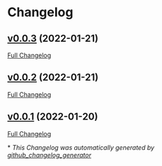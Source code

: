 # Changelog

## [v0.0.3](https://github.com/brsynth/rpFbaAnalysis/tree/v0.0.3) (2022-01-21)

[Full Changelog](https://github.com/brsynth/rpFbaAnalysis/compare/v0.0.2...v0.0.3)

## [v0.0.2](https://github.com/brsynth/rpFbaAnalysis/tree/v0.0.2) (2022-01-21)

[Full Changelog](https://github.com/brsynth/rpFbaAnalysis/compare/v0.0.1...v0.0.2)

## [v0.0.1](https://github.com/brsynth/rpFbaAnalysis/tree/v0.0.1) (2022-01-20)

[Full Changelog](https://github.com/brsynth/rpFbaAnalysis/compare/bf4b682794642a300f8e4eac8180a6f0fd26ec6a...v0.0.1)



\* *This Changelog was automatically generated by [github_changelog_generator](https://github.com/github-changelog-generator/github-changelog-generator)*
